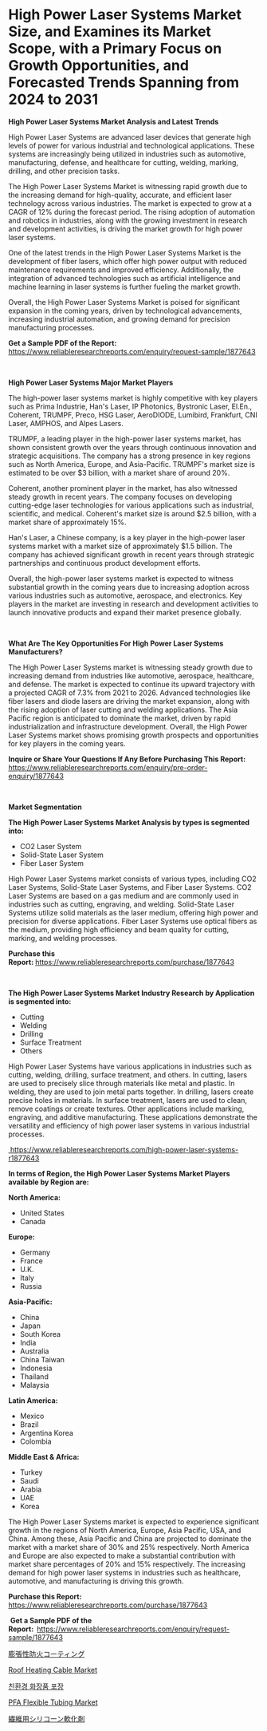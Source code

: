 <p><h1>High Power Laser Systems Market Size, and Examines its Market Scope, with a Primary Focus on Growth Opportunities, and Forecasted Trends Spanning from 2024 to 2031</h1></p><p><strong>High Power Laser Systems Market Analysis and Latest Trends</strong></p>
<p><p>High Power Laser Systems are advanced laser devices that generate high levels of power for various industrial and technological applications. These systems are increasingly being utilized in industries such as automotive, manufacturing, defense, and healthcare for cutting, welding, marking, drilling, and other precision tasks.</p><p>The High Power Laser Systems Market is witnessing rapid growth due to the increasing demand for high-quality, accurate, and efficient laser technology across various industries. The market is expected to grow at a CAGR of 12% during the forecast period. The rising adoption of automation and robotics in industries, along with the growing investment in research and development activities, is driving the market growth for high power laser systems.</p><p>One of the latest trends in the High Power Laser Systems Market is the development of fiber lasers, which offer high power output with reduced maintenance requirements and improved efficiency. Additionally, the integration of advanced technologies such as artificial intelligence and machine learning in laser systems is further fueling the market growth.</p><p>Overall, the High Power Laser Systems Market is poised for significant expansion in the coming years, driven by technological advancements, increasing industrial automation, and growing demand for precision manufacturing processes.</p></p>
<p><strong>Get a Sample PDF of the Report:&nbsp;</strong> <a href="https://www.reliableresearchreports.com/enquiry/request-sample/1877643">https://www.reliableresearchreports.com/enquiry/request-sample/1877643</a></p>
<p>&nbsp;</p>
<p><strong>High Power Laser Systems Major Market Players</strong></p>
<p><p>The high-power laser systems market is highly competitive with key players such as Prima Industrie, Han's Laser, IP Photonics, Bystronic Laser, El.En., Coherent, TRUMPF, Preco, HSG Laser, AeroDIODE, Lumibird, Frankfurt, CNI Laser, AMPHOS, and Alpes Lasers. </p><p>TRUMPF, a leading player in the high-power laser systems market, has shown consistent growth over the years through continuous innovation and strategic acquisitions. The company has a strong presence in key regions such as North America, Europe, and Asia-Pacific. TRUMPF's market size is estimated to be over $3 billion, with a market share of around 20%.</p><p>Coherent, another prominent player in the market, has also witnessed steady growth in recent years. The company focuses on developing cutting-edge laser technologies for various applications such as industrial, scientific, and medical. Coherent's market size is around $2.5 billion, with a market share of approximately 15%. </p><p>Han's Laser, a Chinese company, is a key player in the high-power laser systems market with a market size of approximately $1.5 billion. The company has achieved significant growth in recent years through strategic partnerships and continuous product development efforts. </p><p>Overall, the high-power laser systems market is expected to witness substantial growth in the coming years due to increasing adoption across various industries such as automotive, aerospace, and electronics. Key players in the market are investing in research and development activities to launch innovative products and expand their market presence globally.</p></p>
<p>&nbsp;</p>
<p><strong>What Are The Key Opportunities For High Power Laser Systems Manufacturers?</strong></p>
<p><p>The High Power Laser Systems market is witnessing steady growth due to increasing demand from industries like automotive, aerospace, healthcare, and defense. The market is expected to continue its upward trajectory with a projected CAGR of 7.3% from 2021 to 2026. Advanced technologies like fiber lasers and diode lasers are driving the market expansion, along with the rising adoption of laser cutting and welding applications. The Asia Pacific region is anticipated to dominate the market, driven by rapid industrialization and infrastructure development. Overall, the High Power Laser Systems market shows promising growth prospects and opportunities for key players in the coming years.</p></p>
<p><strong>Inquire or Share Your Questions If Any Before Purchasing This Report:</strong> <a href="https://www.reliableresearchreports.com/enquiry/pre-order-enquiry/1877643">https://www.reliableresearchreports.com/enquiry/pre-order-enquiry/1877643</a></p>
<p>&nbsp;</p>
<p><strong>Market Segmentation</strong></p>
<p><strong>The High Power Laser Systems Market Analysis by types is segmented into:</strong></p>
<p><ul><li>CO2 Laser System</li><li>Solid-State Laser System</li><li>Fiber Laser System</li></ul></p>
<p><p>High Power Laser Systems market consists of various types, including CO2 Laser Systems, Solid-State Laser Systems, and Fiber Laser Systems. CO2 Laser Systems are based on a gas medium and are commonly used in industries such as cutting, engraving, and welding. Solid-State Laser Systems utilize solid materials as the laser medium, offering high power and precision for diverse applications. Fiber Laser Systems use optical fibers as the medium, providing high efficiency and beam quality for cutting, marking, and welding processes.</p></p>
<p><strong>Purchase this Report:&nbsp;</strong><a href="https://www.reliableresearchreports.com/purchase/1877643">https://www.reliableresearchreports.com/purchase/1877643</a></p>
<p>&nbsp;</p>
<p><strong>The High Power Laser Systems Market Industry Research by Application is segmented into:</strong></p>
<p><ul><li>Cutting</li><li>Welding</li><li>Drilling</li><li>Surface Treatment</li><li>Others</li></ul></p>
<p><p>High Power Laser Systems have various applications in industries such as cutting, welding, drilling, surface treatment, and others. In cutting, lasers are used to precisely slice through materials like metal and plastic. In welding, they are used to join metal parts together. In drilling, lasers create precise holes in materials. In surface treatment, lasers are used to clean, remove coatings or create textures. Other applications include marking, engraving, and additive manufacturing. These applications demonstrate the versatility and efficiency of high power laser systems in various industrial processes.</p></p>
<p><a href="https://www.reliableresearchreports.com/high-power-laser-systems-r1877643">&nbsp;https://www.reliableresearchreports.com/high-power-laser-systems-r1877643</a></p>
<p><strong>In terms of Region, the High Power Laser Systems Market Players available by Region are:</strong></p>
<p>
    <p> <strong> North America: </strong>
        <ul>
            <li>United States</li>
            <li>Canada</li>
        </ul>
        </p> 
    <p> <strong> Europe: </strong>
        <ul>
            <li>Germany</li>
            <li>France</li>
            <li>U.K.</li>
            <li>Italy</li>
            <li>Russia</li>
        </ul>
        </p> 
    <p> <strong> Asia-Pacific: </strong>
        <ul>
            <li>China</li>
            <li>Japan</li>
            <li>South Korea</li>
            <li>India</li>
            <li>Australia</li>
            <li>China Taiwan</li>
            <li>Indonesia</li>
            <li>Thailand</li>
            <li>Malaysia</li>
        </ul>
        </p> 
    <p> <strong> Latin America: </strong>
        <ul>
            <li>Mexico</li>
            <li>Brazil</li>
            <li>Argentina Korea</li>
            <li>Colombia</li>
        </ul>
        </p> 
    <p> <strong> Middle East & Africa: </strong>
        <ul>
            <li>Turkey</li>
            <li>Saudi</li>
            <li>Arabia</li>
            <li>UAE</li>
            <li>Korea</li>
        </ul>
    </p>
    </p>
<p><p>The High Power Laser Systems market is expected to experience significant growth in the regions of North America, Europe, Asia Pacific, USA, and China. Among these, Asia Pacific and China are projected to dominate the market with a market share of 30% and 25% respectively. North America and Europe are also expected to make a substantial contribution with market share percentages of 20% and 15% respectively. The increasing demand for high power laser systems in industries such as healthcare, automotive, and manufacturing is driving this growth.</p></p>
<p><strong>Purchase this Report: </strong><a href="https://www.reliableresearchreports.com/purchase/1877643">https://www.reliableresearchreports.com/purchase/1877643</a></p>
<p>&nbsp;<strong>Get a Sample PDF of the Report:&nbsp;&nbsp;</strong><a href="https://www.reliableresearchreports.com/enquiry/request-sample/1877643">https://www.reliableresearchreports.com/enquiry/request-sample/1877643</a></p>
<p><strong></strong></p>
<p><p><a href="https://github.com/cnnriuez22368/Market-Research-Report-List-1/blob/main/919401237904.md">膨張性防火コーティング</a></p><p><a href="https://github.com/tamvrosiya/Market-Research-Report-List-3/blob/main/roof-heating-cable-market.md">Roof Heating Cable Market</a></p><p><a href="https://github.com/KellyLyncyh543964/Market-Research-Report-List-1/blob/main/666993733975.md">친환경 화장품 포장</a></p><p><a href="https://issuu.com/reportprime-2/docs/pfa-flexible-tubing-market-size-2030.pptx">PFA Flexible Tubing Market</a></p><p><a href="https://github.com/LeanneBruen2023/Market-Research-Report-List-1/blob/main/853914537905.md">繊維用シリコーン軟化剤</a></p></p>